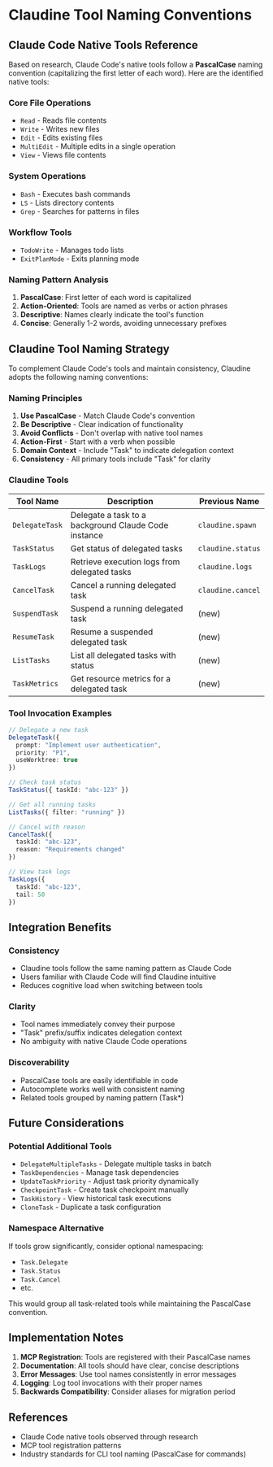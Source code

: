 # Claudine Tool Naming Conventions

## Claude Code Native Tools Reference

Based on research, Claude Code's native tools follow a **PascalCase** naming convention (capitalizing the first letter of each word). Here are the identified native tools:

### Core File Operations
- `Read` - Reads file contents
- `Write` - Writes new files
- `Edit` - Edits existing files
- `MultiEdit` - Multiple edits in a single operation
- `View` - Views file contents

### System Operations
- `Bash` - Executes bash commands
- `LS` - Lists directory contents
- `Grep` - Searches for patterns in files

### Workflow Tools
- `TodoWrite` - Manages todo lists
- `ExitPlanMode` - Exits planning mode

### Naming Pattern Analysis
1. **PascalCase**: First letter of each word is capitalized
2. **Action-Oriented**: Tools are named as verbs or action phrases
3. **Descriptive**: Names clearly indicate the tool's function
4. **Concise**: Generally 1-2 words, avoiding unnecessary prefixes

## Claudine Tool Naming Strategy

To complement Claude Code's tools and maintain consistency, Claudine adopts the following naming conventions:

### Naming Principles
1. **Use PascalCase** - Match Claude Code's convention
2. **Be Descriptive** - Clear indication of functionality
3. **Avoid Conflicts** - Don't overlap with native tool names
4. **Action-First** - Start with a verb when possible
5. **Domain Context** - Include "Task" to indicate delegation context
6. **Consistency** - All primary tools include "Task" for clarity

### Claudine Tools

| Tool Name | Description | Previous Name |
|-----------|-------------|---------------|
| `DelegateTask` | Delegate a task to a background Claude Code instance | `claudine.spawn` |
| `TaskStatus` | Get status of delegated tasks | `claudine.status` |
| `TaskLogs` | Retrieve execution logs from delegated tasks | `claudine.logs` |
| `CancelTask` | Cancel a running delegated task | `claudine.cancel` |
| `SuspendTask` | Suspend a running delegated task | (new) |
| `ResumeTask` | Resume a suspended delegated task | (new) |
| `ListTasks` | List all delegated tasks with status | (new) |
| `TaskMetrics` | Get resource metrics for a delegated task | (new) |

### Tool Invocation Examples

```typescript
// Delegate a new task
DelegateTask({
  prompt: "Implement user authentication",
  priority: "P1",
  useWorktree: true
})

// Check task status
TaskStatus({ taskId: "abc-123" })

// Get all running tasks
ListTasks({ filter: "running" })

// Cancel with reason
CancelTask({ 
  taskId: "abc-123",
  reason: "Requirements changed"
})

// View task logs
TaskLogs({
  taskId: "abc-123",
  tail: 50
})
```

## Integration Benefits

### Consistency
- Claudine tools follow the same naming pattern as Claude Code
- Users familiar with Claude Code will find Claudine intuitive
- Reduces cognitive load when switching between tools

### Clarity
- Tool names immediately convey their purpose
- "Task" prefix/suffix indicates delegation context
- No ambiguity with native Claude Code operations

### Discoverability
- PascalCase tools are easily identifiable in code
- Autocomplete works well with consistent naming
- Related tools grouped by naming pattern (Task*)

## Future Considerations

### Potential Additional Tools
- `DelegateMultipleTasks` - Delegate multiple tasks in batch
- `TaskDependencies` - Manage task dependencies
- `UpdateTaskPriority` - Adjust task priority dynamically
- `CheckpointTask` - Create task checkpoint manually
- `TaskHistory` - View historical task executions
- `CloneTask` - Duplicate a task configuration

### Namespace Alternative
If tools grow significantly, consider optional namespacing:
- `Task.Delegate`
- `Task.Status`
- `Task.Cancel`
- etc.

This would group all task-related tools while maintaining the PascalCase convention.

## Implementation Notes

1. **MCP Registration**: Tools are registered with their PascalCase names
2. **Documentation**: All tools should have clear, concise descriptions
3. **Error Messages**: Use tool names consistently in error messages
4. **Logging**: Log tool invocations with their proper names
5. **Backwards Compatibility**: Consider aliases for migration period

## References
- Claude Code native tools observed through research
- MCP tool registration patterns
- Industry standards for CLI tool naming (PascalCase for commands)